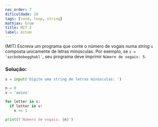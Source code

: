 ```yaml
---
nav_order: 7
dificuldade: 10
tags: [cond, loop, string]
mathjax: true
title: MIT I
label: mitum
---
```


(MIT) Escreva um programa que conte o número de vogais numa *string* `s` composta unicamente de letras minúsculas. Por exemplo, se `s = 'azcbobobegghakl'`, seu programa deve imprimir `Número de vogais: 5`.

<!-- more -->

### Solução:
```python
s = input('Digite uma string de letras minúsculas: ')

n = 0
v = 'aeiou'

for letter in s:
  if letter in v:
    n += 1

print(f'Número de vogais: {n}')
```
